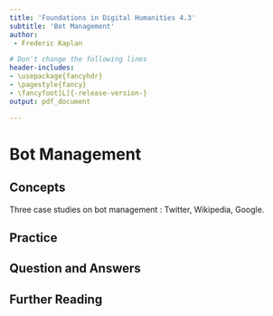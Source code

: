 ```yaml
---
title: 'Foundations in Digital Humanities 4.3'
subtitle: 'Bot Management'
author:
 - Frederic Kaplan

# Don't change the following lines
header-includes:
- \usepackage{fancyhdr}
- \pagestyle{fancy}
- \fancyfoot[L]{-release-version-}
output: pdf_document

---
```


# Bot Management

## Concepts

Three case studies on bot management : Twitter, Wikipedia, Google.



## Practice

## Question and Answers 

## Further Reading
